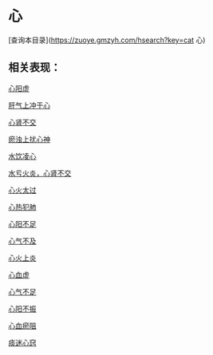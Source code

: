 # 心
[查询本目录](https://zuoye.gmzyh.com/hsearch?key=cat 心)

## 相关表现：

[心阳虚](https://zuoye.gmzyh.com/search?key=心阳虚)
[肝气上冲于心](https://zuoye.gmzyh.com/search?key=肝气上冲于心)
[心肾不交](https://zuoye.gmzyh.com/search?key=心肾不交)
[瘀浊上扰心神](https://zuoye.gmzyh.com/search?key=瘀浊上扰心神)
[水饮凌心](https://zuoye.gmzyh.com/search?key=水饮凌心)
[水亏火炎，心肾不交](https://zuoye.gmzyh.com/search?key=水亏火炎，心肾不交)
[心火太过](https://zuoye.gmzyh.com/search?key=心火太过)
[心热犯肺](https://zuoye.gmzyh.com/search?key=心热犯肺)
[心阳不足](https://zuoye.gmzyh.com/search?key=心阳不足)
[心气不及](https://zuoye.gmzyh.com/search?key=心气不及)
[心火上炎](https://zuoye.gmzyh.com/search?key=心火上炎)
[心血虚](https://zuoye.gmzyh.com/search?key=心血虚)
[心气不足](https://zuoye.gmzyh.com/search?key=心气不足)
[心阳不振](https://zuoye.gmzyh.com/search?key=心阳不振)
[心血瘀阻 ](https://zuoye.gmzyh.com/search?key=心血瘀阻 )
[痰迷心窍](https://zuoye.gmzyh.com/search?key=痰迷心窍)